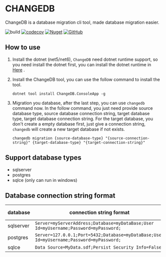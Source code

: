 # CHANGEDB

ChangeDB is a database migration cli tool, made database migration easier. 

![build](https://github.com/yscorecore/RepoTemplate/workflows/build/badge.svg)
[![codecov](https://codecov.io/gh/yscorecore/RepoTemplate/branch/master/graph/badge.svg)](https://codecov.io/gh/yscorecore/RepoTemplate) 
[![Nuget](https://img.shields.io/nuget/v/YS.Hello)](https://nuget.org/packages/YS.Hello/) 
[![GitHub](https://img.shields.io/github/license/yscorecore/RepoTemplate)](https://github.com/yscorecore/RepoTemplate/blob/master/LICENSE)


## How to use

1. Install the dotnet (net5/net6), `ChangeDB` need dotnet runtime support, so you need install the dotnet first, you can install the dotnet runtime in [Here](https://dotnet.microsoft.com/download/dotnet) .
1. Install the ChangeDB tool, you can use the follow command to install the tool.
   ```shell
   dotnet tool install ChangeDB.ConsoleApp -g
   ``` 
1. Migration you database, after the last step, you can use `changedb` command now. In the follow command, you just need provide source database type, source database connection string, target database type, target database connection string. For the target database, you don't create a empty database first, just give a connection string, `changedb` will create a new target database if not exists.

    ```shell
   changedb migration {source-database-type} "{source-connection-string}" {target-database-type} "{target-connection-string}" 
   ```

## Support database types

 - sqlserver
 - postgres
 - sqlce (only can run in windows)

## Database connection string format

|database | connection string format | more usages | 
|---|---|---|
|sqlserver| `Server=myServerAddress;Database=myDataBase;User Id=myUsername;Password=myPassword;` |[Link](https://www.connectionstrings.com/microsoft-data-sqlclient/) |
|postgres| `Server=127.0.0.1;Port=5432;Database=myDataBase;User Id=myUsername;Password=myPassword;` |[Link](https://www.connectionstrings.com/npgsql/) |
|sqlce| `Data Source=MyData.sdf;Persist Security Info=False;` |[Link](https://www.connectionstrings.com/sqlserverce-sqlceconnection/)|
    
